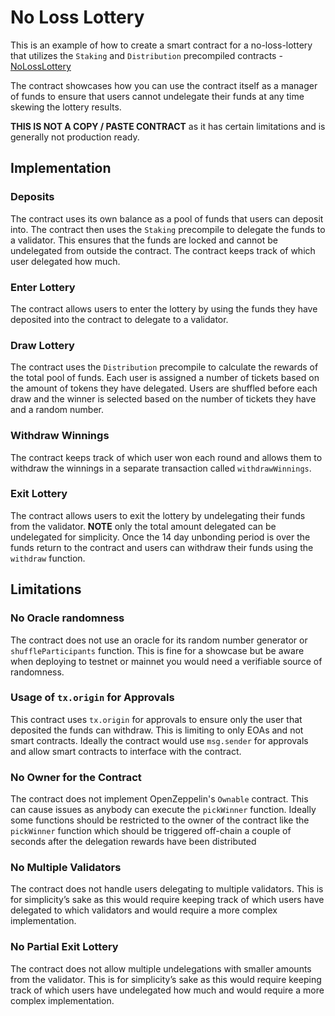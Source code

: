 # No Loss Lottery

This is an example of how to create a smart contract for a no-loss-lottery that utilizes
the `Staking` and `Distribution` precompiled contracts - [NoLossLottery](./contracts/NoLossLottery.sol)

The contract showcases how you can use the contract itself as a manager of funds to ensure
that users cannot undelegate their funds at any time skewing the lottery results.

**THIS IS NOT A COPY / PASTE CONTRACT** as it has certain limitations and is generally not production ready.

## Implementation

### Deposits


The contract uses its own balance as a pool of funds that users can deposit into. The contract
then uses the `Staking` precompile to delegate the funds to a validator. This ensures that the funds
are locked and cannot be undelegated from outside the contract. The contract keeps track of which user
delegated how much.

### Enter Lottery


The contract allows users to enter the lottery by using the funds they have deposited into the contract
to delegate to a validator.

### Draw Lottery


The contract uses the `Distribution` precompile to calculate the rewards of the total pool of funds. Each user
is assigned a number of tickets based on the amount of tokens they have delegated. Users are shuffled before each draw
and the winner is selected based on the number of tickets they have and a random number.

### Withdraw Winnings


The contract keeps track of which user won each round and allows them to withdraw the winnings in a separate
transaction called `withdrawWinnings`.

### Exit Lottery


The contract allows users to exit the lottery by undelegating their funds from the validator. **NOTE** only
the total amount delegated can be undelegated for simplicity. Once the 14 day unbonding period is over the
funds return to the contract and users can withdraw their funds using the `withdraw` function.

## Limitations

### No Oracle randomness


The contract does not use an oracle for its random number generator or `shuffleParticipants` function.
This is fine for a showcase but be aware when deploying to testnet or mainnet you would need a verifiable
source of randomness.

### Usage of `tx.origin` for Approvals


This contract uses `tx.origin` for approvals to ensure only the user that deposited the funds can withdraw.
This is limiting to only EOAs and not smart contracts. Ideally the contract would use `msg.sender` for approvals and
allow smart contracts to interface with the contract.

### No Owner for the Contract


The contract does not implement OpenZeppelin's `Ownable` contract. This can cause issues as anybody can
execute the `pickWinner` function. Ideally some functions should be restricted to the owner of the contract
like the `pickWinner` function which should be triggered off-chain a couple of seconds after the
delegation rewards have been distributed

### No Multiple Validators


The contract does not handle users delegating to multiple validators. This is for simplicity’s sake as this would require
keeping track of which users have delegated to which validators and would require a more complex implementation.

### No Partial Exit Lottery


The contract does not allow multiple undelegations with smaller amounts from the validator.
This is for simplicity’s sake as this would require keeping track of which users have undelegated how much
and would require a more complex implementation.
